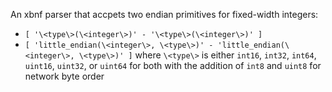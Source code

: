 
An xbnf parser that accpets two endian primitives for fixed-width integers:

* `[ '\<type\>(\<integer\>)' - '\<type\>(\<integer\>)' ]`
* `[ 'little_endian(\<integer\>, \<type\>)' - 'little_endian(\<integer\>, \<type\>)' ]` 
where `\<type\>` is either `int16`, `int32`, `int64`, `uint16`, `uint32`, or `uint64` for both with the addition of `int8` and `uint8` for network byte order
